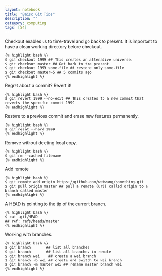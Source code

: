 ```yaml
---
layout: notebook
title: "Baisc Git Tips"
description: ""
category: computing
tags: [S4]
---
```


Checkout enables us to time-travel and go back to present. It is important to
have a clean working directory before checkout.

    {% highlight bash %}
    $ git checkout 1999 ## This creates an altenative universe.
    $ git checkout master ## Get back to the present.
    $ git checkout 1999 some.file ## restore only some.file
    $ git checkout master~5 ## 5 commits ago
    {% endhighlight %}

Regret about a commit? Revert it!

    {% highlight bash %}
    $ git revert 1999 --no-edit ## This creates to a new commit that reverts the specific commit 1999
    {% endhighlight %}

Restore to a previous commit and erase new features permanently.

    {% highlight bash %}
    $ git reset --hard 1999
    {% endhighlight %}

Remove without deleting local copy.

    {% highlight bash %}
    $ git rm --cached filename
    {% endhighlight %}

Add remote. 

    {% highlight bash %}
    $ git remote add origin https://github.com/weiwang/something.git
    $ git pull origin master ## pull a remote (url) called origin to a branch called master
    {% endhighlight %}

A HEAD is pointing to the tip of the current branch.

    {% highlight bash %}
    $ cat .git/HEAD
    ## ref: refs/heads/master
    {% endhighlight %}       

Working with branches.

    {% highlight bash %}        
    $ git branch       ## list all branches
    $ git branch       ## list all branches in remote
    $ git branch wei    ## create a wei branch
    $ git branch -b wei ## create and switch to wei branch
    $ git branch -m master wei ## rename master branch wei
    {% endhighlight %}       

        
